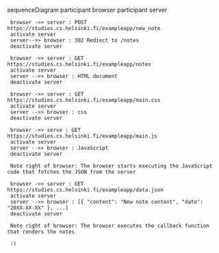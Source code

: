  sequenceDiagram
     participant browser
     participant server     
   
     browser ->> server : POST https://studies.cs.helsinki.fi/exampleapp/new_note
     activate server
     server-->> browser : 302 Rediect to /notes
     deactivate server

     browser ->> server : GET https://studies.cs.helsinki.fi/exampleapp/notes
     activate server
     server -->> browser : HTML document
     deactivate server

     browser ->> server : GET https://studies.cs.helsinki.fi/exampleapp/main.css
     activate server
     server -->> browser : css
     deactivate server

     browser ->> serve : GET https://studies.cs.helsinki.fi/exampleapp/main.js
     activate server
     server -->> browser : JavaScript 
     deactivate server

     Note right of browser: The browser starts executing the JavaScript code that fetches the JSON from the server
    
     browser ->> server : GET https://studies.cs.helsinki.fi/exampleapp/data.json
     activate server
     server -->> browser : [{ "content": "New note content", "date": "20XX-XX-XX" }, ...]
     deactivate server

     Note right of browser: The browser executes the callback function that renders the notes

     :)